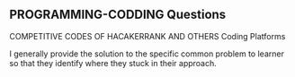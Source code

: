 ## PROGRAMMING-CODDING Questions
COMPETITIVE CODES OF HACAKERRANK AND OTHERS Coding Platforms

I generally provide the solution to the specific common problem to learner so that they identify where they stuck in their approach.
